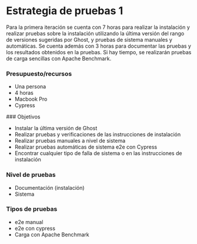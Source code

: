 # Estrategia de pruebas 1

Para la primera iteración se cuenta con 7 horas para realizar la instalación y
realizar pruebas sobre la instalación utilizando la última versión del rango de
versiones sugeridas por Ghost, y pruebas de sistema manuales y automáticas. Se
cuenta además con 3 horas para documentar las pruebas y los resultados obtenidos
en la pruebas. Si hay tiempo, se realizarán pruebas de carga sencillas con Apache
Benchmark.

### Presupuesto/recursos
- Una persona
- 4 horas
- Macbook Pro
- Cypress

### Objetivos
- Instalar la última versión de Ghost
- Realizar pruebas y verificaciones de las instrucciones de instalación
- Realizar pruebas manuales a nivel de sistema
- Realizar pruebas automáticas de sistema e2e con Cypress
- Encontrar cualquier tipo de falla de sistema o en las instrucciones de
instalación

### Nivel de pruebas
- Documentación (instalación)
- Sistema

### Tipos de pruebas
- e2e manual
- e2e con cypress
- Carga con Apache Benchmark
